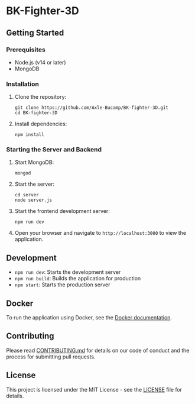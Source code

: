 # BK-Fighter-3D

## Getting Started

### Prerequisites
- Node.js (v14 or later)
- MongoDB

### Installation
1. Clone the repository:
   ```
   git clone https://github.com/Axle-Bucamp/BK-fighter-3D.git
   cd BK-fighter-3D
   ```

2. Install dependencies:
   ```
   npm install
   ```

### Starting the Server and Backend
1. Start MongoDB:
   ```
   mongod
   ```

2. Start the server:
   ```
   cd server
   node server.js
   ```

3. Start the frontend development server:
   ```
   npm run dev
   ```

4. Open your browser and navigate to `http://localhost:3000` to view the application.

## Development

- `npm run dev`: Starts the development server
- `npm run build`: Builds the application for production
- `npm start`: Starts the production server

## Docker
To run the application using Docker, see the [Docker documentation](DOCKER.md).

## Contributing
Please read [CONTRIBUTING.md](CONTRIBUTING.md) for details on our code of conduct and the process for submitting pull requests.

## License
This project is licensed under the MIT License - see the [LICENSE](LICENSE) file for details.